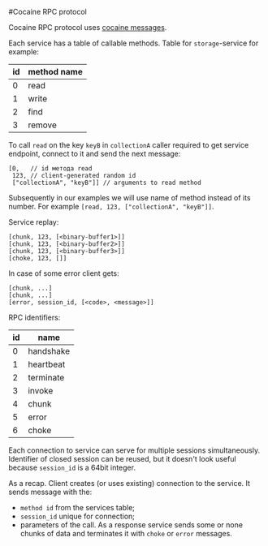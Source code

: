 ﻿#Cocaine RPC protocol

Cocaine RPC protocol uses [cocaine messages](cocaine_messages.md).

Each service has a table of callable methods. Table for `storage`-service for example:

| id | method name |
|----|-------------|
| 0 | read |
| 1 | write |
| 2 | find |
| 3 | remove |

To call `read` on the key `keyB` in `collectionA` caller required to get service endpoint, connect to it and send the next message:

```
[0,   // id метода read
 123, // client-generated random id
 ["collectionA", "keyB"]] // arguments to read method
```

Subsequently in our examples we will use name of method instead of its number. For example `[read, 123, ["collectionA", "keyB"]]`.

Service replay:

```
[chunk, 123, [<binary-buffer1>]]
[chunk, 123, [<binary-buffer2>]]
[chunk, 123, [<binary-buffer3>]]
[choke, 123, []]
```

In case of some error client gets:

```
[chunk, ...]
[chunk, ...]
[error, session_id, [<code>, <message>]]
```

RPC identifiers:

| id | name |
|----|------|
| 0 | handshake |
| 1 | heartbeat |
| 2 | terminate |
| 3 | invoke |
| 4 | chunk |
| 5 | error |
| 6 | choke |

Each connection to service can serve for multiple sessions simultaneously. Identifier of closed session can be reused, but it doesn't look useful because `session_id` is a 64bit integer.

As a recap.
Client creates (or uses existing) connection to the service. It sends message with the: 
  * `method id` from the services table;
  * `session_id` unique for connection;
  * parameters of the call.
As a response service sends some or none chunks of data and terminates it with `choke` or `error` messages.

